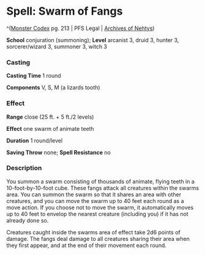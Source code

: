 # Spell: Swarm of Fangs

^([Monster Codex][ss-swarm-of-fangs] pg. 213 | PFS Legal | [Archives of Nehtys][sn-swarm-of-fangs])

**School** conjuration (summoning); **Level** arcanist 3, druid 3, hunter 3, sorcerer/wizard 3, summoner 3, witch 3

### Casting

**Casting Time** 1 round  

**Components** V, S, M (a lizards tooth)

### Effect

**Range** close (25 ft. + 5 ft./2 levels)  

**Effect** one swarm of animate teeth  

**Duration** 1 round/level  

**Saving Throw** none; **Spell Resistance** no

### Description

You summon a swarm consisting of thousands of animate, flying teeth in a 10-foot-by-10-foot cube. These fangs attack all creatures within the swarms area. You can summon the swarm so that it shares an area with other creatures, and you can move the swarm up to 40 feet each round as a move action. If you choose not to move the swarm, it automatically moves up to 40 feet to envelop the nearest creature (including you) if it has not already done so.  

Creatures caught inside the swarms area of effect take 2d6 points of damage. The fangs deal damage to all creatures sharing their area when they first appear, and at the end of their movement each round.

[ss-swarm-of-fangs]: http://paizo.com/products/btpy9926
[sn-swarm-of-fangs]: http://www.archivesofnethys.com/SpellDisplay.aspx?ItemName=Swarm%20of%20Fangs